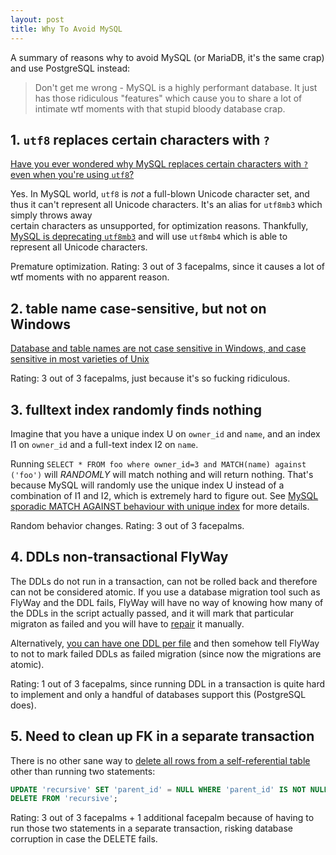 ```yaml
---
layout: post
title: Why To Avoid MySQL
---
```


A summary of reasons why to avoid MySQL (or MariaDB, it's the same crap) and use PostgreSQL instead:

> Don't get me wrong - MySQL is a highly performant database. It just has those
ridiculous "features" which cause you to share a lot of intimate wtf moments with that
stupid bloody database crap.

## 1. `utf8` replaces certain characters with `?`

[Have you ever wondered why MySQL replaces certain characters with `?` even when you're
using `utf8`?](https://stackoverflow.com/questions/38363566/trouble-with-utf-8-characters-what-i-see-is-not-what-i-stored)

Yes. In MySQL world, `utf8` is *not* a full-blown Unicode character set, and thus
it can't represent all Unicode characters. It's an alias for `utf8mb3` which simply throws away  
certain characters as unsupported, for optimization reasons. Thankfully, [MySQL is deprecating `utf8mb3`](https://dev.mysql.com/doc/refman/8.0/en/charset-unicode-sets.html)
and will use `utf8mb4` which is able to represent all Unicode characters.

Premature optimization. Rating: 3 out of 3 facepalms, since it causes a lot of wtf moments
with no apparent reason.

## 2. table name case-sensitive, but not on Windows

[Database and table names are not case sensitive in Windows, and case sensitive in most varieties of Unix](https://stackoverflow.com/questions/6134006/are-table-names-in-mysql-case-sensitive)

Rating: 3 out of 3 facepalms, just because it's so fucking ridiculous.

## 3. fulltext index randomly finds nothing

Imagine that you have a unique index U on `owner_id` and `name`, and an index I1 on `owner_id`
and a full-text index I2 on `name`.
 
Running `SELECT * FROM foo where owner_id=3 and MATCH(name) against ('foo')`
will *RANDOMLY* will match nothing and will return nothing. That's because
MySQL will randomly use the unique index U instead of a combination of I1 and I2, which
is extremely hard to figure out. See [MySQL sporadic MATCH AGAINST behaviour with unique index](https://stackoverflow.com/questions/45281641/mysql-sporadic-match-against-behaviour-with-unique-index)
for more details.

Random behavior changes. Rating: 3 out of 3 facepalms. 

## 4. DDLs non-transactional FlyWay

The DDLs do not run in a transaction, can not be rolled back and therefore can not
be considered atomic. If you use a
database migration tool such as FlyWay and the DDL fails, FlyWay will have no way
of knowing how many of the DDLs in the script actually passed, and it will
mark that particular migraton as failed and you will have to [repair](https://flywaydb.org/documentation/faq.html#repair)
it manually.

Alternatively, [you can have one DDL per file](https://flywaydb.org/documentation/faq.html#rollback)
and then somehow tell FlyWay to not to mark failed DDLs as failed migration (since
now the migrations are atomic).

Rating: 1 out of 3 facepalms, since running DDL in a transaction is quite hard
to implement and only a handful of databases support this (PostgreSQL does).

## 5. Need to clean up FK in a separate transaction

There is no other sane way to [delete all rows from a self-referential table](https://stackoverflow.com/questions/615797/what-is-the-best-way-to-empty-a-self-referential-mysql-table)
other than running two statements:

```sql
UPDATE 'recursive' SET 'parent_id' = NULL WHERE 'parent_id' IS NOT NULL;
DELETE FROM 'recursive';
```

Rating: 3 out of 3 facepalms + 1 additional facepalm because of having to run those two
statements in a separate transaction, risking database corruption in case the DELETE
fails.
